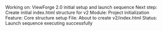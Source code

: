 Working on: ViewForge 2.0 initial setup and launch sequence
Next step: Create initial index.html structure for v2
Module: Project initialization
Feature: Core structure setup
File: About to create v2/index.html
Status: Launch sequence executing successfully